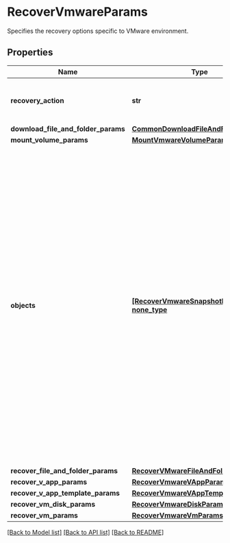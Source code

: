 # RecoverVmwareParams

Specifies the recovery options specific to VMware environment.

## Properties
Name | Type | Description | Notes
------------ | ------------- | ------------- | -------------
**recovery_action** | **str** | Specifies the type of recovery action to be performed. | 
**download_file_and_folder_params** | [**CommonDownloadFileAndFolderParams**](CommonDownloadFileAndFolderParams.md) |  | [optional] 
**mount_volume_params** | [**MountVmwareVolumeParams**](MountVmwareVolumeParams.md) |  | [optional] 
**objects** | [**[RecoverVmwareSnapshotParams], none_type**](RecoverVmwareSnapshotParams.md) | Specifies the list of recover Object parameters. This property is mandatory for all recovery action types except recover vms. While recovering VMs, a user can specify snapshots of VM&#39;s or a Protection Group Run details to recover all the VM&#39;s that are backed up by that Run. For recovering files, specifies the object contains the file to recover. | [optional] 
**recover_file_and_folder_params** | [**RecoverVMwareFileAndFolderParams**](RecoverVMwareFileAndFolderParams.md) |  | [optional] 
**recover_v_app_params** | [**RecoverVmwareVAppParams**](RecoverVmwareVAppParams.md) |  | [optional] 
**recover_v_app_template_params** | [**RecoverVmwareVAppTemplateParams**](RecoverVmwareVAppTemplateParams.md) |  | [optional] 
**recover_vm_disk_params** | [**RecoverVmwareDiskParams**](RecoverVmwareDiskParams.md) |  | [optional] 
**recover_vm_params** | [**RecoverVmwareVmParams**](RecoverVmwareVmParams.md) |  | [optional] 

[[Back to Model list]](../README.md#documentation-for-models) [[Back to API list]](../README.md#documentation-for-api-endpoints) [[Back to README]](../README.md)


